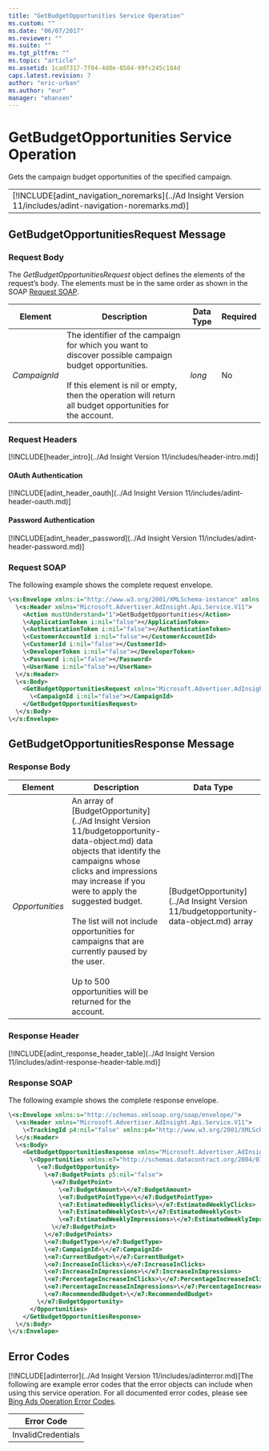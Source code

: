 ```yaml
---
title: "GetBudgetOpportunities Service Operation"
ms.custom: ""
ms.date: "06/07/2017"
ms.reviewer: ""
ms.suite: ""
ms.tgt_pltfrm: ""
ms.topic: "article"
ms.assetid: 1cad7317-7f04-4d8e-8584-99fc245c184d
caps.latest.revision: 7
author: "eric-urban"
ms.author: "eur"
manager: "ehansen"
---
```

# GetBudgetOpportunities Service Operation
Gets the campaign budget opportunities of the specified campaign.

||
|-|
|[!INCLUDE[adint_navigation_noremarks](../Ad Insight Version 11/includes/adint-navigation-noremarks.md)]|

## <a name="request"></a>GetBudgetOpportunitiesRequest Message

### Request Body
The *GetBudgetOpportunitiesRequest* object defines the elements of the request’s body. The elements must be in the same order as shown in the SOAP [Request SOAP](#request_soap).

|Element|Description|Data Type|Required|
|-----------|---------------|-------------|------------|
|*CampaignId*|The identifier of the campaign for which you want to discover possible campaign budget opportunities.<br /><br />If this element is nil or empty, then the operation will return all budget opportunities for the account.|*long*|No|

### Request Headers
[!INCLUDE[header_intro](../Ad Insight Version 11/includes/header-intro.md)]
#### OAuth Authentication
[!INCLUDE[adint_header_oauth](../Ad Insight Version 11/includes/adint-header-oauth.md)]
#### Password Authentication
[!INCLUDE[adint_header_password](../Ad Insight Version 11/includes/adint-header-password.md)]
### <a name="request_soap"></a>Request SOAP
The following example shows the complete request envelope.

```xml
\<s:Envelope xmlns:i="http://www.w3.org/2001/XMLSchema-instance" xmlns:s="http://schemas.xmlsoap.org/soap/envelope/">
  \<s:Header xmlns="Microsoft.Advertiser.AdInsight.Api.Service.V11">
    <Action mustUnderstand="1">GetBudgetOpportunities</Action>
    \<ApplicationToken i:nil="false"></ApplicationToken>
    \<AuthenticationToken i:nil="false"></AuthenticationToken>
    \<CustomerAccountId i:nil="false"></CustomerAccountId>
    \<CustomerId i:nil="false"></CustomerId>
    \<DeveloperToken i:nil="false"></DeveloperToken>
    \<Password i:nil="false"></Password>
    \<UserName i:nil="false"></UserName>
  \</s:Header>
  \<s:Body>
    <GetBudgetOpportunitiesRequest xmlns="Microsoft.Advertiser.AdInsight.Api.Service.V11">
      \<CampaignId i:nil="false"></CampaignId>
    </GetBudgetOpportunitiesRequest>
  \</s:Body>
\</s:Envelope>
```

## <a name="response"></a>GetBudgetOpportunitiesResponse Message

### <a name="Body_Elements"></a>Response Body

|Element|Description|Data Type|
|-----------|---------------|-------------|
|*Opportunities*|An array of [BudgetOpportunity](../Ad Insight Version 11/budgetopportunity-data-object.md) data objects that identify the campaigns whose clicks and impressions may increase if you were to apply the suggested budget.<br /><br />The list will not include opportunities for campaigns that are currently paused by the user.<br /><br />Up to 500 opportunities will be returned for the account.|[BudgetOpportunity](../Ad Insight Version 11/budgetopportunity-data-object.md) array|

### <a name="Header_Elements"></a>Response Header
[!INCLUDE[adint_response_header_table](../Ad Insight Version 11/includes/adint-response-header-table.md)]
### Response SOAP
The following example shows the complete response envelope.

```xml
\<s:Envelope xmlns:s="http://schemas.xmlsoap.org/soap/envelope/">
  \<s:Header xmlns="Microsoft.Advertiser.AdInsight.Api.Service.V11">
    \<TrackingId p4:nil="false" xmlns:p4="http://www.w3.org/2001/XMLSchema-instance"></TrackingId>
  \</s:Header>
  \<s:Body>
    <GetBudgetOpportunitiesResponse xmlns="Microsoft.Advertiser.AdInsight.Api.Service.V11">
      \<Opportunities xmlns:e7="http://schemas.datacontract.org/2004/07/Microsoft.BingAds.Advertiser.AdInsight.Api.DataContract.V11.Entity" p5:nil="false" xmlns:p5="http://www.w3.org/2001/XMLSchema-instance">
        \<e7:BudgetOpportunity>
          \<e7:BudgetPoints p5:nil="false">
            \<e7:BudgetPoint>
              \<e7:BudgetAmount>\</e7:BudgetAmount>
              \<e7:BudgetPointType>\</e7:BudgetPointType>
              \<e7:EstimatedWeeklyClicks>\</e7:EstimatedWeeklyClicks>
              \<e7:EstimatedWeeklyCost>\</e7:EstimatedWeeklyCost>
              \<e7:EstimatedWeeklyImpressions>\</e7:EstimatedWeeklyImpressions>
            \</e7:BudgetPoint>
          \</e7:BudgetPoints>
          \<e7:BudgetType>\</e7:BudgetType>
          \<e7:CampaignId>\</e7:CampaignId>
          \<e7:CurrentBudget>\</e7:CurrentBudget>
          \<e7:IncreaseInClicks>\</e7:IncreaseInClicks>
          \<e7:IncreaseInImpressions>\</e7:IncreaseInImpressions>
          \<e7:PercentageIncreaseInClicks>\</e7:PercentageIncreaseInClicks>
          \<e7:PercentageIncreaseInImpressions>\</e7:PercentageIncreaseInImpressions>
          \<e7:RecommendedBudget>\</e7:RecommendedBudget>
        \</e7:BudgetOpportunity>
      </Opportunities>
    </GetBudgetOpportunitiesResponse>
  \</s:Body>
\</s:Envelope>
```

## <a name="errors"></a>Error Codes
[!INCLUDE[adinterror](../Ad Insight Version 11/includes/adinterror.md)]The following are example  error codes that the error objects can include when using this service operation. For all documented error codes, please see [Bing Ads Operation Error Codes](http://go.microsoft.com/fwlink/?LinkId=511884).

|Error Code|
|--------------|
|InvalidCredentials|
